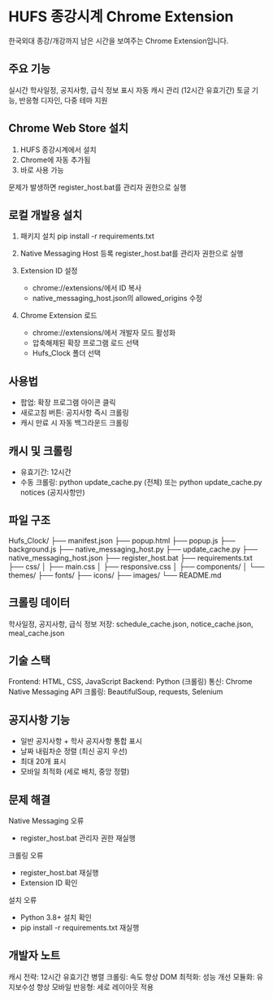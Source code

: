 # HUFS 종강시계 Chrome Extension

한국외대 종강/개강까지 남은 시간을 보여주는 Chrome Extension입니다.

## 주요 기능

실시간 학사일정, 공지사항, 급식 정보 표시
자동 캐시 관리 (12시간 유효기간)
토글 기능, 반응형 디자인, 다중 테마 지원

## Chrome Web Store 설치

1. HUFS 종강시계에서 설치
2. Chrome에 자동 추가됨
3. 바로 사용 가능

문제가 발생하면 register_host.bat를 관리자 권한으로 실행

## 로컬 개발용 설치

1. 패키지 설치
   pip install -r requirements.txt

2. Native Messaging Host 등록
   register_host.bat를 관리자 권한으로 실행

3. Extension ID 설정
   - chrome://extensions/에서 ID 복사
   - native_messaging_host.json의 allowed_origins 수정

4. Chrome Extension 로드
   - chrome://extensions/에서 개발자 모드 활성화
   - 압축해제된 확장 프로그램 로드 선택
   - Hufs_Clock 폴더 선택

## 사용법

- 팝업: 확장 프로그램 아이콘 클릭
- 새로고침 버튼: 공지사항 즉시 크롤링
- 캐시 만료 시 자동 백그라운드 크롤링

## 캐시 및 크롤링

- 유효기간: 12시간
- 수동 크롤링: python update_cache.py (전체) 또는 python update_cache.py notices (공지사항만)

## 파일 구조

Hufs_Clock/
├── manifest.json
├── popup.html
├── popup.js
├── background.js
├── native_messaging_host.py
├── update_cache.py
├── native_messaging_host.json
├── register_host.bat
├── requirements.txt
├── css/
│   ├── main.css
│   ├── responsive.css
│   ├── components/
│   └── themes/
├── fonts/
├── icons/
├── images/
└── README.md

## 크롤링 데이터

학사일정, 공지사항, 급식 정보
저장: schedule_cache.json, notice_cache.json, meal_cache.json

## 기술 스택

Frontend: HTML, CSS, JavaScript
Backend: Python (크롤링)
통신: Chrome Native Messaging API
크롤링: BeautifulSoup, requests, Selenium

## 공지사항 기능

- 일반 공지사항 + 학사 공지사항 통합 표시
- 날짜 내림차순 정렬 (최신 공지 우선)
- 최대 20개 표시
- 모바일 최적화 (세로 배치, 중앙 정렬)

## 문제 해결

Native Messaging 오류
- register_host.bat 관리자 권한 재실행

크롤링 오류
- register_host.bat 재실행
- Extension ID 확인

설치 오류
- Python 3.8+ 설치 확인
- pip install -r requirements.txt 재실행

## 개발자 노트

캐시 전략: 12시간 유효기간
병렬 크롤링: 속도 향상
DOM 최적화: 성능 개선
모듈화: 유지보수성 향상
모바일 반응형: 세로 레이아웃 적용